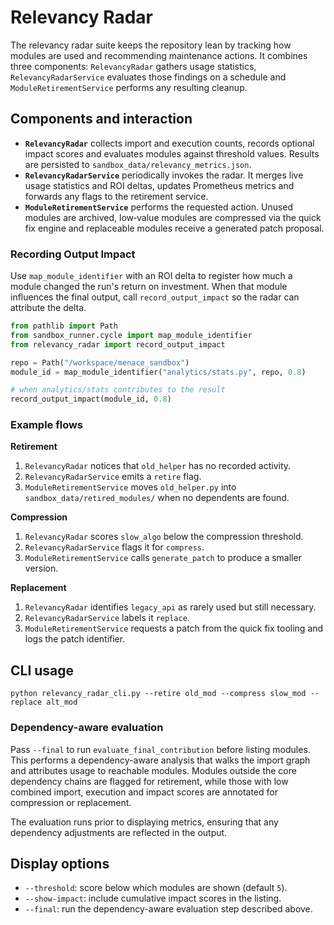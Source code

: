 # Relevancy Radar

The relevancy radar suite keeps the repository lean by tracking how modules are
used and recommending maintenance actions. It combines three components:
`RelevancyRadar` gathers usage statistics, `RelevancyRadarService` evaluates
those findings on a schedule and `ModuleRetirementService` performs any
resulting cleanup.

## Components and interaction

- **`RelevancyRadar`** collects import and execution counts, records optional
  impact scores and evaluates modules against threshold values. Results are
  persisted to `sandbox_data/relevancy_metrics.json`.
- **`RelevancyRadarService`** periodically invokes the radar. It merges live
  usage statistics and ROI deltas, updates Prometheus metrics and forwards any
  flags to the retirement service.
- **`ModuleRetirementService`** performs the requested action. Unused modules
  are archived, low‑value modules are compressed via the quick fix engine and
  replaceable modules receive a generated patch proposal.

### Recording Output Impact

Use `map_module_identifier` with an ROI delta to register how much a module
changed the run's return on investment. When that module influences the final
output, call `record_output_impact` so the radar can attribute the delta.

```python
from pathlib import Path
from sandbox_runner.cycle import map_module_identifier
from relevancy_radar import record_output_impact

repo = Path("/workspace/menace_sandbox")
module_id = map_module_identifier("analytics/stats.py", repo, 0.8)

# when analytics/stats contributes to the result
record_output_impact(module_id, 0.8)
```

### Example flows

**Retirement**
1. `RelevancyRadar` notices that `old_helper` has no recorded activity.
2. `RelevancyRadarService` emits a `retire` flag.
3. `ModuleRetirementService` moves `old_helper.py` into
   `sandbox_data/retired_modules/` when no dependents are found.

**Compression**
1. `RelevancyRadar` scores `slow_algo` below the compression threshold.
2. `RelevancyRadarService` flags it for `compress`.
3. `ModuleRetirementService` calls `generate_patch` to produce a smaller
   version.

**Replacement**
1. `RelevancyRadar` identifies `legacy_api` as rarely used but still necessary.
2. `RelevancyRadarService` labels it `replace`.
3. `ModuleRetirementService` requests a patch from the quick fix tooling and
   logs the patch identifier.

## CLI usage

```
python relevancy_radar_cli.py --retire old_mod --compress slow_mod --replace alt_mod
```

### Dependency-aware evaluation

Pass `--final` to run `evaluate_final_contribution` before listing modules.
This performs a dependency-aware analysis that walks the import graph and
attributes usage to reachable modules. Modules outside the core dependency
chains are flagged for retirement, while those with low combined import,
execution and impact scores are annotated for compression or replacement.

The evaluation runs prior to displaying metrics, ensuring that any dependency
adjustments are reflected in the output.

## Display options

- `--threshold`: score below which modules are shown (default `5`).
- `--show-impact`: include cumulative impact scores in the listing.
- `--final`: run the dependency-aware evaluation step described above.
